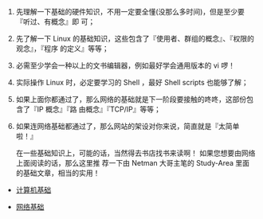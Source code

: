 1. 先理解一下基础的硬件知识，不用一定要全懂(没那么多时间)，但是至少要『听过、有概念』即 可；

2. 先了解一下 Linux 的基础知识，这些包含了『使用者、群组的概念』、『权限的观念』，『程序 的定义』等等；

3. 必需至少学会一种以上的文书编辑器，例如最好学会通用版本的 vi 啰！

4. 实际操作 Linux 时，必定要学习的 Shell ，最好 Shell scripts 也能够了解；

5. 如果上面你都通过了，那么网络的基础就是下一阶段要接触的咚咚，这部份包含了『IP 概念』『路 由概念』『TCP/IP』等等；

6. 如果连网络基础都通过了，那么网站的架设对你来说，简直就是『太简单啦！』

    在一些基础知识上，可能的话，当然得去书店找书来读啊！ 如果您想要由网络上面阅读的话，那么这里推 荐一下由 Netman 大哥主笔的 Study-Area 里面的基础文章，相当的实用！
    
* [计算机基础](http://www.study-area.org/compu/compu.htm)

* [网络基础](http://www.study-area.org/network/network.htm)
